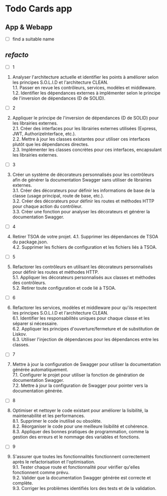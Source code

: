 # Todo Cards app

## App & Webapp  
- [ ] find a suitable name

## ***refacto***
- [ ] 1
1. Analyser l'architecture actuelle et identifier les points à améliorer selon les principes S.O.L.I.D et l'architecture CLEAN.  
1.1. Passer en revue les contrôleurs, services, modèles et middleware.  
1.2. Identifier les dépendances externes à implémenter selon le principe de l'inversion de dépendances (D de SOLID).

- [ ] 2
2. Appliquer le principe de l'inversion de dépendances (D de SOLID) pour les librairies externes.  
2.1. Créer des interfaces pour les librairies externes utilisées (Express, JWT, AuthorizeInterface, etc.).  
2.2. Mettre à jour les classes existantes pour utiliser ces interfaces plutôt que les dépendances directes.  
2.3. Implémenter les classes concrètes pour ces interfaces, encapsulant les librairies externes.  

- [ ] 3
3. Créer un système de décorateurs personnalisés pour les contrôleurs afin de générer la documentation Swagger sans utiliser de librairies externes.  
3.1. Créer des décorateurs pour définir les informations de base de la classe (usage principal, route de base, etc.).  
3.2. Créer des décorateurs pour définir les routes et méthodes HTTP pour chaque action du contrôleur.  
3.3. Créer une fonction pour analyser les décorateurs et générer la documentation Swagger.  

- [ ] 4
4. Retirer TSOA de votre projet. 
4.1. Supprimer les dépendances de TSOA du package.json.  
4.2. Supprimer les fichiers de configuration et les fichiers liés à TSOA.  

- [ ] 5
5. Refactorer les contrôleurs en utilisant les décorateurs personnalisés pour définir les routes et méthodes HTTP.  
5.1. Appliquer les décorateurs personnalisés aux classes et méthodes des contrôleurs.  
5.2. Retirer toute configuration et code lié à TSOA.  

- [ ] 6
6. Refactorer les services, modèles et middleware pour qu'ils respectent les principes S.O.L.I.D et l'architecture CLEAN.  
6.1. Identifier les responsabilités uniques pour chaque classe et les séparer si nécessaire.   
6.2. Appliquer les principes d'ouverture/fermeture et de substitution de Liskov.  
6.3. Utiliser l'injection de dépendances pour les dépendances entre les classes.  

- [ ] 7
7. Mettre à jour la configuration de Swagger pour utiliser la documentation générée automatiquement.  
7.1. Configurer le projet pour utiliser la fonction de génération de documentation Swagger.  
7.2. Mettre à jour la configuration de Swagger pour pointer vers la documentation générée.  

- [ ] 8
8. Optimiser et nettoyer le code existant pour améliorer la lisibilité, la maintenabilité et les performances.  
8.1. Supprimer le code inutilisé ou obsolète.  
8.2. Réorganiser le code pour une meilleure lisibilité et cohérence.  
8.3. Appliquer des bonnes pratiques de programmation, comme la gestion des erreurs et le nommage des variables et fonctions.  

- [ ] 9
9. S'assurer que toutes les fonctionnalités fonctionnent correctement après le refactorisation et l'optimisation.  
9.1. Tester chaque route et fonctionnalité pour vérifier qu'elles fonctionnent comme prévu.  
9.2. Valider que la documentation Swagger générée est correcte et complète.  
9.3. Corriger les problèmes identifiés lors des tests et de la validation.
